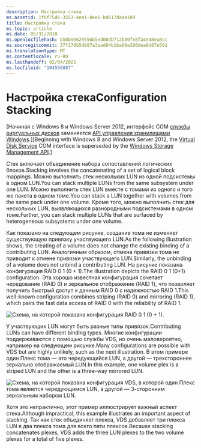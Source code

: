 ```yaml
---
description: Настройка стека
ms.assetid: 1f0f75d6-3553-4ee1-8ee6-bd617da4a109
title: Настройка стека
ms.topic: article
ms.date: 05/31/2018
ms.openlocfilehash: b50b90629556b5ed00db712b49fe8fa4e48ea8cc
ms.sourcegitcommit: 37f276b5d887a3aad04b1ba86e390dea9d87e591
ms.translationtype: MT
ms.contentlocale: ru-RU
ms.lasthandoff: 02/04/2021
ms.locfileid: "104556887"
---
```

# <a name="configuration-stacking"></a><span data-ttu-id="26c64-103">Настройка стека</span><span class="sxs-lookup"><span data-stu-id="26c64-103">Configuration Stacking</span></span>

<span data-ttu-id="26c64-104">\[Начиная с Windows 8 и Windows Server 2012, интерфейс COM [службы виртуальных дисков](virtual-disk-service-portal.md) заменяется [API управления хранилищами Windows](/previous-versions/windows/desktop/stormgmt/windows-storage-management-api-portal).\]</span><span class="sxs-lookup"><span data-stu-id="26c64-104">\[Beginning with Windows 8 and Windows Server 2012, the [Virtual Disk Service](virtual-disk-service-portal.md) COM interface is superseded by the [Windows Storage Management API](/previous-versions/windows/desktop/stormgmt/windows-storage-management-api-portal).\]</span></span>

<span data-ttu-id="26c64-105">Стек включает объединение набора сопоставлений логических блоков.</span><span class="sxs-lookup"><span data-stu-id="26c64-105">Stacking involves the concatenating of a set of logical block mappings.</span></span> <span data-ttu-id="26c64-106">Можно выполнить стек нескольких LUN из одной подсистемы в одном LUN.</span><span class="sxs-lookup"><span data-stu-id="26c64-106">You can stack multiple LUNs from the same subsystem under one LUN.</span></span> <span data-ttu-id="26c64-107">Можно выполнить стек LUN вместе с томами из одного и того же пакета в одном томе.</span><span class="sxs-lookup"><span data-stu-id="26c64-107">You can stack a LUN together with volumes from the same pack under one volume.</span></span> <span data-ttu-id="26c64-108">Кроме того, можно выполнить стек для нескольких LUN, выявляющихся разнородными подсистемами в одном томе.</span><span class="sxs-lookup"><span data-stu-id="26c64-108">Further, you can stack multiple LUNs that are surfaced by heterogeneous subsystems under one volume.</span></span>

<span data-ttu-id="26c64-109">Как показано на следующем рисунке, создание тома не изменяет существующую привязку участвующего LUN.</span><span class="sxs-lookup"><span data-stu-id="26c64-109">As the following illustration shows, the creating of a volume does not change the existing binding of a contributing LUN.</span></span> <span data-ttu-id="26c64-110">Аналогичным образом, отмена привязки тома не приводит к отмене привязки участвующего LUN.</span><span class="sxs-lookup"><span data-stu-id="26c64-110">Similarly, the unbinding of a volume does not unbind a contributing LUN.</span></span> <span data-ttu-id="26c64-111">На рисунке показана конфигурация RAID 0 1 (0 + 1).</span><span class="sxs-lookup"><span data-stu-id="26c64-111">The illustration depicts the RAID 0 1 (0+1) configuration.</span></span> <span data-ttu-id="26c64-112">Эта хорошо известная конфигурация сочетает чередование (RAID 0) и зеркальное отображение (RAID 1), что позволяет получить быстрый доступ к данным RAID 0 с надежностью RAID 1.</span><span class="sxs-lookup"><span data-stu-id="26c64-112">This well-known configuration combines striping (RAID 0) and mirroring (RAID 1), which pairs the fast data access of RAID 0 with the reliability of RAID 1.</span></span>

![Схема, на которой показана конфигурация RAID 0 1 (0 + 1).](images/vdsstacklunvolzeroplusone.png)

<span data-ttu-id="26c64-114">У участвующих LUN могут быть разные типы привязок.</span><span class="sxs-lookup"><span data-stu-id="26c64-114">Contributing LUNs can have different binding types.</span></span> <span data-ttu-id="26c64-115">Многие конфигурации поддерживаются с помощью службы VDS, но очень маловероятно, например на следующем рисунке.</span><span class="sxs-lookup"><span data-stu-id="26c64-115">Many configurations are possible with VDS but are highly unlikely, such as the next illustration.</span></span> <span data-ttu-id="26c64-116">В этом примере один Плекс тома — это чередующийся LUN, а другой — трехстороннее зеркально отображаемый LUN.</span><span class="sxs-lookup"><span data-stu-id="26c64-116">In this example, one volume plex is a striped LUN and the other is a three-way mirrored LUN.</span></span>

![Схема, на которой показана конфигурация VDS, в которой один Плекс тома является чередующимся LUN, а другой — 3-сторонним зеркальным набором LUN.](images/vdsstacklunvol.png)

<span data-ttu-id="26c64-118">Хотя это непрактично, этот пример иллюстрирует важный аспект стека.</span><span class="sxs-lookup"><span data-stu-id="26c64-118">Although impractical, this example illustrates an important aspect of stacking.</span></span> <span data-ttu-id="26c64-119">Так как стек объединяет плекса, VDS добавляет три плекса LUN в два плекса тома для всего пяти плексов.</span><span class="sxs-lookup"><span data-stu-id="26c64-119">Because stacking concatenates plexes, VDS adds the three LUN plexes to the two volume plexes for a total of five plexes.</span></span>

 

 
